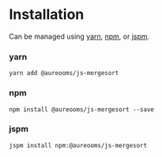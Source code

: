 # Installation

Can be managed using
[yarn](https://yarnpkg.com/en/docs),
[npm](https://docs.npmjs.com),
or [jspm](https://jspm.org/docs).


### yarn
```terminal
yarn add @aureooms/js-mergesort
```

### npm
```terminal
npm install @aureooms/js-mergesort --save
```

### jspm
```terminal
jspm install npm:@aureooms/js-mergesort
```
